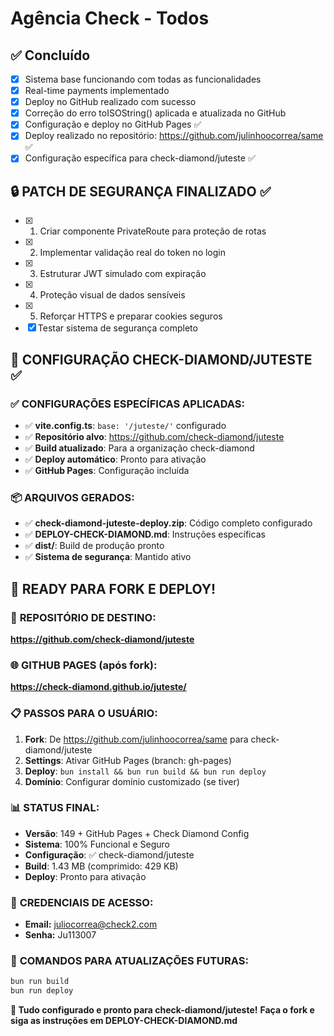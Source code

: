 # Agência Check - Todos

## ✅ Concluído
- [x] Sistema base funcionando com todas as funcionalidades
- [x] Real-time payments implementado
- [x] Deploy no GitHub realizado com sucesso
- [x] Correção do erro toISOString() aplicada e atualizada no GitHub
- [x] Configuração e deploy no GitHub Pages ✅
- [x] Deploy realizado no repositório: https://github.com/julinhoocorrea/same ✅
- [x] Configuração específica para check-diamond/juteste ✅

## 🔒 PATCH DE SEGURANÇA FINALIZADO ✅
- [x] 1. Criar componente PrivateRoute para proteção de rotas
- [x] 2. Implementar validação real do token no login
- [x] 3. Estruturar JWT simulado com expiração
- [x] 4. Proteção visual de dados sensíveis
- [x] 5. Reforçar HTTPS e preparar cookies seguros
- [x] Testar sistema de segurança completo

## 🏢 CONFIGURAÇÃO CHECK-DIAMOND/JUTESTE ✅

### ✅ CONFIGURAÇÕES ESPECÍFICAS APLICADAS:
- ✅ **vite.config.ts**: `base: '/juteste/'` configurado
- ✅ **Repositório alvo**: https://github.com/check-diamond/juteste
- ✅ **Build atualizado**: Para a organização check-diamond
- ✅ **Deploy automático**: Pronto para ativação
- ✅ **GitHub Pages**: Configuração incluída

### 📦 ARQUIVOS GERADOS:
- ✅ **check-diamond-juteste-deploy.zip**: Código completo configurado
- ✅ **DEPLOY-CHECK-DIAMOND.md**: Instruções específicas
- ✅ **dist/**: Build de produção pronto
- ✅ **Sistema de segurança**: Mantido ativo

## 🎯 READY PARA FORK E DEPLOY!

### 🏢 **REPOSITÓRIO DE DESTINO:**
**https://github.com/check-diamond/juteste**

### 🌐 **GITHUB PAGES (após fork):**
**https://check-diamond.github.io/juteste/**

### 📋 **PASSOS PARA O USUÁRIO:**
1. **Fork**: De https://github.com/julinhoocorrea/same para check-diamond/juteste
2. **Settings**: Ativar GitHub Pages (branch: gh-pages)
3. **Deploy**: `bun install && bun run build && bun run deploy`
4. **Domínio**: Configurar domínio customizado (se tiver)

### 📊 **STATUS FINAL:**
- **Versão**: 149 + GitHub Pages + Check Diamond Config
- **Sistema**: 100% Funcional e Seguro
- **Configuração**: ✅ check-diamond/juteste
- **Build**: 1.43 MB (comprimido: 429 KB)
- **Deploy**: Pronto para ativação

### 🔐 **CREDENCIAIS DE ACESSO:**
- **Email:** juliocorrea@check2.com
- **Senha:** Ju113007

### 🚀 **COMANDOS PARA ATUALIZAÇÕES FUTURAS:**
```bash
bun run build
bun run deploy
```

**🎉 Tudo configurado e pronto para check-diamond/juteste!**
**Faça o fork e siga as instruções em DEPLOY-CHECK-DIAMOND.md**
